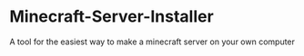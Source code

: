 # Minecraft-Server-Installer
A tool for the easiest way to make a minecraft server on your own computer
